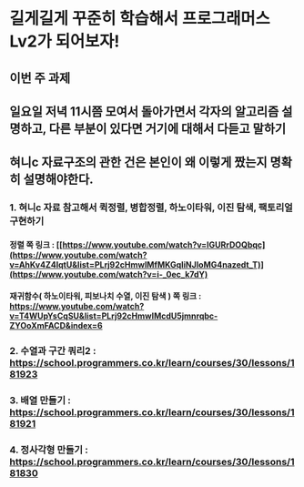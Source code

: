 # 길게길게 꾸준히 학습해서 프로그래머스 Lv2가 되어보자!

## 이번 주 과제
## 일요일 저녁 11시쯤 모여서 돌아가면서 각자의 알고리즘 설명하고, 다른 부분이 있다면 거기에 대해서 다듣고 말하기
## 혀니c 자료구조의 관한 건은 본인이 왜 이렇게 짰는지 명확히 설명해야한다.

### 1. 혀니c 자료 참고해서 퀵정렬, 병합정렬, 하노이타워, 이진 탐색, 팩토리얼 구현하기
####  정렬 쪽 링크 : [[https://www.youtube.com/watch?v=IGURrDOQbqc](https://www.youtube.com/watch?v=AhKv4Z4lqtU&list=PLrj92cHmwIMfMKGqIiNJIoMG4nazedt_T)](https://www.youtube.com/watch?v=i-_0ec_k7dY)
####  재귀함수( 하노이타워, 피보나치 수열, 이진 탐색 ) 쪽 링크 : https://www.youtube.com/watch?v=T4WUpYsCqSU&list=PLrj92cHmwIMcdU5jmnrqbc-ZYOoXmFACD&index=6
### 2. 수열과 구간 쿼리2 : https://school.programmers.co.kr/learn/courses/30/lessons/181923
### 3. 배열 만들기 : https://school.programmers.co.kr/learn/courses/30/lessons/181921
### 4. 정사각형 만들기 : https://school.programmers.co.kr/learn/courses/30/lessons/181830

